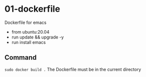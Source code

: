 # 01-dockerfile
Dockerfile for emacs
- from ubuntu:20.04
- run update && upgrade -y
- run install emacs
## Command
`sudo docker build .`
The Dockerfile must be in the current directory

